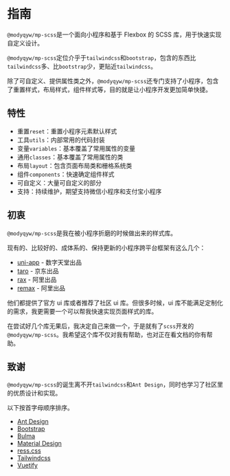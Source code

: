 # 指南

`@modyqyw/mp-scss`是一个面向小程序和基于 Flexbox 的 SCSS 库，用于快速实现自定义设计。

`@modyqyw/mp-scss`定位介乎于`tailwindcss`和`bootstrap`，包含的东西比`tailwindcss`多、比`bootstrap`少，更贴近`tailwindcss`。

除了可自定义、提供属性类之外，`@modyqyw/mp-scss`还专门支持了小程序，包含了重置样式，布局样式，组件样式等，目的就是让小程序开发更加简单快捷。

## 特性

- 重置`reset`：重置小程序元素默认样式
- 工具`utils`：内部常用的代码封装
- 变量`variables`：基本覆盖了常用属性的变量
- 通用`classes`：基本覆盖了常用属性的类
- 布局`layout`：包含页面布局类和栅格系统类
- 组件`components`：快速确定组件样式
- 可自定义：大量可自定义的部分
- 支持：持续维护，期望支持微信小程序和支付宝小程序

## 初衷

`@modyqyw/mp-scss`是我在被小程序折磨的时候做出来的样式库。

现有的、比较好的、成体系的、保持更新的小程序跨平台框架有这么几个：

- [uni-app](https://uniapp.dcloud.io/) - 数字天堂出品
- [taro](https://taro.aotu.io/) - 京东出品
- [rax](https://rax.js.org/) - 阿里出品
- [remax](https://remaxjs.org/) - 阿里出品

他们都提供了官方 ui 库或者推荐了社区 ui 库。但很多时候，ui 库不能满足定制化的需求，我更需要一个可以帮我快速实现页面样式的库。

在尝试好几个库无果后，我决定自己来做一个，于是就有了`scss`开发的`@modyqyw/mp-scss`。我希望这个库不仅对我有帮助，也对正在看文档的你有帮助。

## 致谢

`@modyqyw/mp-scss`的诞生离不开`tailwindcss`和`Ant Design`，同时也学习了社区里的优质设计和实现。

以下按首字母顺序排序。

- [Ant Design](https://ant.design/)
- [Bootstrap](https://getbootstrap.com/)
- [Bulma](https://bulma.io/)
- [Material Design](https://material.io/)
- [ress.css](https://ress-css.surge.sh/)
- [Tailwindcss](https://tailwindcss.com/)
- [Vuetify](https://vuetifyjs.com/)
